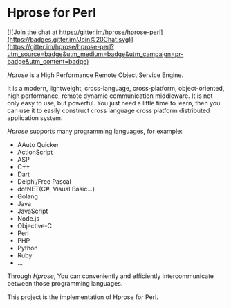 # Hprose for Perl

[![Join the chat at https://gitter.im/hprose/hprose-perl](https://badges.gitter.im/Join%20Chat.svg)](https://gitter.im/hprose/hprose-perl?utm_source=badge&utm_medium=badge&utm_campaign=pr-badge&utm_content=badge)

*Hprose* is a High Performance Remote Object Service Engine.

It is a modern, lightweight, cross-language, cross-platform, object-oriented, high performance, remote dynamic communication middleware. It is not only easy to use, but powerful. You just need a little time to learn, then you can use it to easily construct cross language cross platform distributed application system.

*Hprose* supports many programming languages, for example:

* AAuto Quicker
* ActionScript
* ASP
* C++
* Dart
* Delphi/Free Pascal
* dotNET(C#, Visual Basic...)
* Golang
* Java
* JavaScript
* Node.js
* Objective-C
* Perl
* PHP
* Python
* Ruby
* ...

Through *Hprose*, You can conveniently and efficiently intercommunicate between those programming languages.

This project is the implementation of Hprose for Perl.
